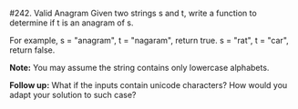#242. Valid Anagram
Given two strings s and t, write a function to determine if t is an
anagram of s.

For example, s = "anagram", t = "nagaram", return true. s = "rat", t =
"car", return false.

**Note:** 
You may assume the string contains only lowercase alphabets.

**Follow up:** 
What if the inputs contain unicode characters? How would you adapt your
solution to such case?